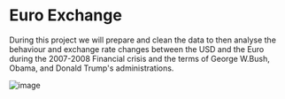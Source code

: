 # Euro Exchange

During this project we will prepare and clean the data to then analyse the behaviour and exchange rate changes between the USD and the Euro during the 2007-2008 Financial crisis and the terms of George W.Bush, Obama, and Donald Trump's administrations.

![image](https://github.com/user-attachments/assets/d0ab5487-949a-48b9-ab29-45b01fc74366)
